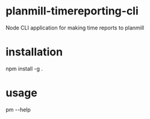 # planmill-timereporting-cli
Node CLI application for making time reports to planmill

# installation
npm install -g .

# usage
pm --help